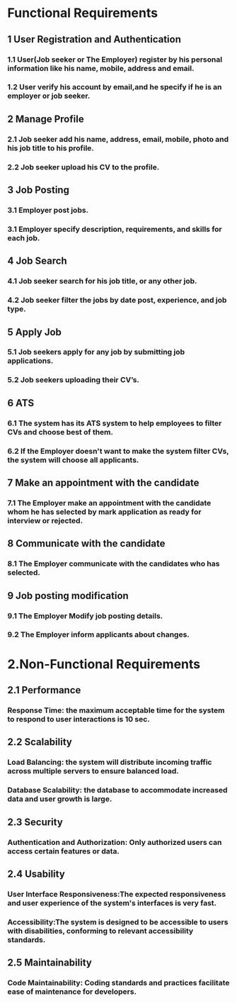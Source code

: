 # Functional Requirements
## 1 User Registration and Authentication   
### 1.1 User(Job seeker or The Employer) register by his personal information like his name, mobile, address and email. 
### 1.2 User verify his account by email,and he specify if he is an employer or job seeker.
## 2 Manage Profile
### 2.1 Job seeker add his name, address, email, mobile, photo and his job title to his profile.
### 2.2 Job seeker upload his CV  to the profile.
## 3 Job Posting
### 3.1 Employer post jobs.
### 3.1 Employer specify description, requirements, and skills for each job.
## 4 Job Search 
### 4.1 Job seeker search for his job title, or any other job.
### 4.2 Job seeker filter the jobs by date post, experience, and job type.
## 5 Apply Job
### 5.1 Job seekers apply for any job by submitting job applications.
### 5.2 Job seekers uploading their CV’s.
## 6 ATS
### 6.1 The system has its ATS system to help employees to filter CVs and choose best of them.
### 6.2 If the Employer doesn't want to make the system filter CVs, the system will choose all applicants.
## 7 Make an appointment with the candidate 
### 7.1 The Employer make an appointment with the candidate whom he has selected by mark application as ready for interview or rejected.
## 8 Communicate with the candidate
### 8.1 The Employer communicate with the candidates who has selected.
## 9 Job posting modification
### 9.1 The Employer Modify job posting details.
### 9.2 The Employer inform applicants about changes.
# 2.Non-Functional Requirements
## 2.1  Performance
### Response Time: the maximum acceptable time for the system to respond to user interactions is 10 sec.
## 2.2  Scalability
### Load Balancing: the system will distribute incoming traffic across multiple servers to ensure balanced load.
### Database Scalability: the database to accommodate increased data and user growth is large.
## 2.3 Security
### Authentication and Authorization: Only authorized users can access certain features or data.
## 2.4 Usability
### User Interface Responsiveness:The expected responsiveness and user experience of the system's interfaces is very fast.
### Accessibility:The system is designed to be accessible to users with disabilities, conforming to relevant accessibility standards.
## 2.5  Maintainability
### Code Maintainability: Coding standards and practices facilitate ease of maintenance for developers.

 


